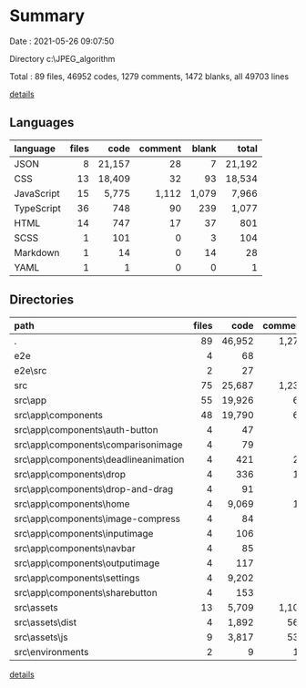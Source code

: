 # Summary

Date : 2021-05-26 09:07:50

Directory c:\JPEG_algorithm

Total : 89 files,  46952 codes, 1279 comments, 1472 blanks, all 49703 lines

[details](details.md)

## Languages
| language | files | code | comment | blank | total |
| :--- | ---: | ---: | ---: | ---: | ---: |
| JSON | 8 | 21,157 | 28 | 7 | 21,192 |
| CSS | 13 | 18,409 | 32 | 93 | 18,534 |
| JavaScript | 15 | 5,775 | 1,112 | 1,079 | 7,966 |
| TypeScript | 36 | 748 | 90 | 239 | 1,077 |
| HTML | 14 | 747 | 17 | 37 | 801 |
| SCSS | 1 | 101 | 0 | 3 | 104 |
| Markdown | 1 | 14 | 0 | 14 | 28 |
| YAML | 1 | 1 | 0 | 0 | 1 |

## Directories
| path | files | code | comment | blank | total |
| :--- | ---: | ---: | ---: | ---: | ---: |
| . | 89 | 46,952 | 1,279 | 1,472 | 49,703 |
| e2e | 4 | 68 | 8 | 11 | 87 |
| e2e\src | 2 | 27 | 1 | 8 | 36 |
| src | 75 | 25,687 | 1,238 | 1,439 | 28,364 |
| src\app | 55 | 19,926 | 65 | 335 | 20,326 |
| src\app\components | 48 | 19,790 | 60 | 291 | 20,141 |
| src\app\components\auth-button | 4 | 47 | 0 | 19 | 66 |
| src\app\components\comparisonimage | 4 | 79 | 0 | 16 | 95 |
| src\app\components\deadlineanimation | 4 | 421 | 22 | 76 | 519 |
| src\app\components\drop | 4 | 336 | 11 | 42 | 389 |
| src\app\components\drop-and-drag | 4 | 91 | 0 | 19 | 110 |
| src\app\components\home | 4 | 9,069 | 11 | 23 | 9,103 |
| src\app\components\image-compress | 4 | 84 | 8 | 12 | 104 |
| src\app\components\inputimage | 4 | 106 | 2 | 21 | 129 |
| src\app\components\navbar | 4 | 85 | 2 | 14 | 101 |
| src\app\components\outputimage | 4 | 117 | 3 | 20 | 140 |
| src\app\components\settings | 4 | 9,202 | 1 | 15 | 9,218 |
| src\app\components\sharebutton | 4 | 153 | 0 | 14 | 167 |
| src\assets | 13 | 5,709 | 1,100 | 1,075 | 7,884 |
| src\assets\dist | 4 | 1,892 | 561 | 462 | 2,915 |
| src\assets\js | 9 | 3,817 | 539 | 613 | 4,969 |
| src\environments | 2 | 9 | 11 | 8 | 28 |

[details](details.md)